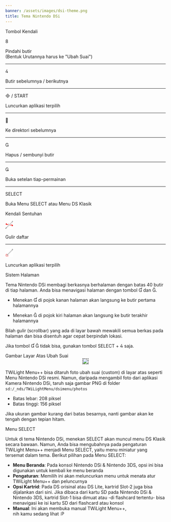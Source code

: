 ```yaml
---
banner: /assets/images/dsi-theme.png
title: Tema Nintendo DSi
---
```


<div id="button-controls" class="section-title">Tombol Kendali</div>
<div class="section-body">
    <div class="button-action-group">
        <p class="button-action button">&#xE079;</p>
        <p class="button-action-text">Pindahi butir<br>(Bentuk Urutannya harus ke "Ubah Suai")</p>
    </div>
    <hr>
    <div class="button-action-group">
        <p class="button-action button">&#xE07E;</p>
        <p class="button-action-text">Butir sebelumnya / berikutnya</p>
    </div>
    <hr>
    <div class="button-action-group">
        <p class="button-action"><span class="button">&#xE000; /</span> START</p>
        <p class="button-action-text">Luncurkan aplikasi terpilih</p>
    </div>
    <hr>
    <div class="button-action-group">
        <p class="button-action button">&#xE001;</p>
        <p class="button-action-text">Ke direktori sebelumnya</p>
    </div>
    <hr>
    <div class="button-action-group">
        <p class="button-action button">&#xE002;</p>
        <p class="button-action-text">Hapus / sembunyi butir</p>
    </div>
    <hr>
    <div class="button-action-group">
        <p class="button-action button">&#xE003;</p>
        <p class="button-action-text">Buka setelan tiap-permainan</p>
    </div>
    <hr>
    <div class="button-action-group">
        <p class="button-action">SELECT</p>
        <p class="button-action-text">Buka Menu SELECT atau Menu DS Klasik</p>
    </div>
</div>

<div id="touch-controls" class="section-title">Kendali Sentuhan</div>
<div class="section-body">
    <div class="button-action-group">
        <p class="button-action"><img src="/assets/images/left-right.png"></p>
        <p class="button-action-text">Gulir daftar</p>
    </div>
    <hr>
    <div class="button-action-group">
        <p class="button-action"><img src="/assets/images/tap.png"></p>
        <p class="button-action-text">Luncurkan aplikasi terpilih</p>
    </div>
    <!-- <hr>
    <div>
        <p>
            If the Sort Method is set to "Custom", you can drag the icon up to move it.
        </p>
    </div> -->
</div>

<div id="page-system" class="section-title">Sistem Halaman</div>
<div class="section-body">
    <p>
        Tema Nintendo DSi membagi berkasnya berhalaman dengan batas 40 butir di tiap halaman. Anda bisa menavigasi halaman dengan tombol &#xE004; dan &#xE005;.
    </p>
    <ul>
        <li><p>Menekan &#xE004; di pojok kanan halaman akan langsung ke butir pertama halamannya</p></li>
        <li><p>Menekan &#xE005; di pojok kiri halaman akan langsung ke butir terakhir halamannya</p></li>
    </ul>
    <p>
        Bilah gulir (scrollbar) yang ada di layar bawah mewakili semua berkas pada halaman dan bisa disentuh agar cepat berpindah lokasi.
    </p>
    <p>
        Jika tombol &#xE004; &#xE005; tidak bisa, gunakan tombol SELECT + &#xE07E; saja.
    </p>
</div>

<div id="custom-top-screen-image" class="section-title">Gambar Layar Atas Ubah Suai</div>
<div class="section-body">
    <div style="text-align: center;"><img style="border-color: black; border-width: 1px; border-style: dashed;" src="https://raw.githubusercontent.com/DS-Homebrew/TWiLightMenu/master/romsel_dsimenutheme/nitrofiles/languages/{{ page.collection }}/photo_default.png"></div>
    <p>TWiLight Menu++ bisa ditaruh foto ubah suai (custom) di layar atas seperti Menu Nintendo DSi resmi. Namun, daripada mengambil foto dari aplikasi Kamera Nintendo DSi, taruh saja gambar PNG di folder <code class="language-plaintext wrap">sd:/_nds/TWiLightMenu/dsimenu/photos</code></p>
    <ul>
        <li>Batas lebar: 208 piksel</li>
        <li>Batas tinggi: 156 piksel</li>
    </ul>
    <p>Jika ukuran gambar kurang dari batas besarnya, nanti gambar akan ke tengah dengan tepian hitam.</p>
</div>

<div id="select-menu" class="section-title">Menu SELECT</div>
<div class="section-body">
    <p>
        Untuk di tema Nintendo DSi, menekan SELECT akan muncul menu DS Klasik secara bawaan. Namun, Anda bisa mengubahnya pada pengaturan TWiLight Menu++ menjadi Menu SELECT, yaitu menu miniatur yang tersemat dalam tema. Berikut pilihan pada Menu SELECT:
    </p>
    <ul>
        <li><strong>Menu Beranda</strong>: Pada konsol Nintendo DSi & Nintendo 3DS, opsi ini bisa digunakan untuk kembali ke menu beranda</li>
        <li><strong>Pengaturan</strong>: Memilih ini akan meluncurkan menu untuk menata atur TWiLight Menu++ dan peluncurnya</li>
        <li><strong>Opsi Kartrid</strong>: Pada DS orisinal atau DS Lite, kartrid Slot-2 juga bisa dijalankan dari sini. Jika dibaca dari kartu SD pada Nintendo DSi & Nintendo 3DS, kartrid Slot-1 bisa dimuat atau -di flashcard tertentu- bisa menavigasi ke isi kartu SD dari flashcard atau konsol</li>
        <li><strong>Manual</strong>: Ini akan membuka manual TWiLight Menu++,<br>nih kamu sedang lihat :P</li>
    </ul>
</div>
